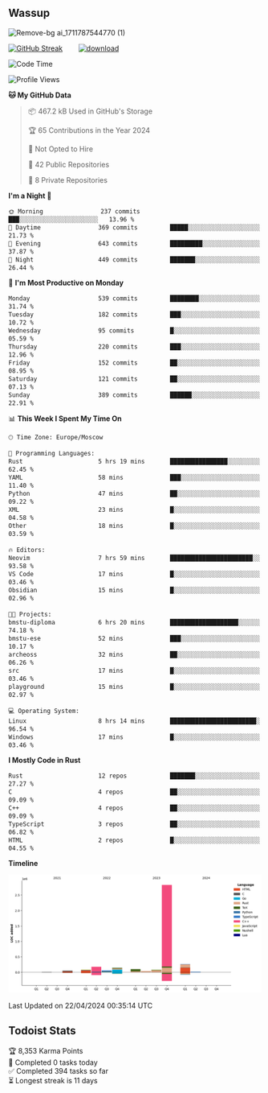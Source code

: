 ## Wassup

![Remove-bg ai_1711787544770 (1)](https://github.com/archeoss/archeoss/assets/68448737/e31def6e-524e-4c2b-930d-f672afbf4b77)

<!--
-->

[![GitHub Streak](http://github-readme-streak-stats.herokuapp.com?user=archeoss&theme=shades-of-purple&hide_border=true&date_format=j%20M%5B%20Y%5D)](https://git.io/streak-stats)&nbsp;&nbsp;&nbsp;&nbsp;&nbsp;&nbsp;&nbsp;&nbsp;[![download](https://user-images.githubusercontent.com/68448737/147796309-d8b65b1d-4dde-40d9-b03a-2b42aaa6cd43.jpeg)
](http://bmstu.ru/)

<!--START_SECTION:waka-->
![Code Time](http://img.shields.io/badge/Code%20Time-2%2C623%20hrs%2032%20mins-blue)

![Profile Views](http://img.shields.io/badge/Profile%20Views-24-blue)

**🐱 My GitHub Data** 

> 📦 467.2 kB Used in GitHub's Storage 
 > 
> 🏆 65 Contributions in the Year 2024
 > 
> 🚫 Not Opted to Hire
 > 
> 📜 42 Public Repositories 
 > 
> 🔑 8 Private Repositories 
 > 
**I'm a Night 🦉** 

```text
🌞 Morning                237 commits         ███░░░░░░░░░░░░░░░░░░░░░░   13.96 % 
🌆 Daytime                369 commits         █████░░░░░░░░░░░░░░░░░░░░   21.73 % 
🌃 Evening                643 commits         █████████░░░░░░░░░░░░░░░░   37.87 % 
🌙 Night                  449 commits         ███████░░░░░░░░░░░░░░░░░░   26.44 % 
```
📅 **I'm Most Productive on Monday** 

```text
Monday                   539 commits         ████████░░░░░░░░░░░░░░░░░   31.74 % 
Tuesday                  182 commits         ███░░░░░░░░░░░░░░░░░░░░░░   10.72 % 
Wednesday                95 commits          █░░░░░░░░░░░░░░░░░░░░░░░░   05.59 % 
Thursday                 220 commits         ███░░░░░░░░░░░░░░░░░░░░░░   12.96 % 
Friday                   152 commits         ██░░░░░░░░░░░░░░░░░░░░░░░   08.95 % 
Saturday                 121 commits         ██░░░░░░░░░░░░░░░░░░░░░░░   07.13 % 
Sunday                   389 commits         ██████░░░░░░░░░░░░░░░░░░░   22.91 % 
```


📊 **This Week I Spent My Time On** 

```text
🕑︎ Time Zone: Europe/Moscow

💬 Programming Languages: 
Rust                     5 hrs 19 mins       ████████████████░░░░░░░░░   62.45 % 
YAML                     58 mins             ███░░░░░░░░░░░░░░░░░░░░░░   11.40 % 
Python                   47 mins             ██░░░░░░░░░░░░░░░░░░░░░░░   09.22 % 
XML                      23 mins             █░░░░░░░░░░░░░░░░░░░░░░░░   04.58 % 
Other                    18 mins             █░░░░░░░░░░░░░░░░░░░░░░░░   03.59 % 

🔥 Editors: 
Neovim                   7 hrs 59 mins       ███████████████████████░░   93.58 % 
VS Code                  17 mins             █░░░░░░░░░░░░░░░░░░░░░░░░   03.46 % 
Obsidian                 15 mins             █░░░░░░░░░░░░░░░░░░░░░░░░   02.96 % 

🐱‍💻 Projects: 
bmstu-diploma            6 hrs 20 mins       ███████████████████░░░░░░   74.18 % 
bmstu-ese                52 mins             ███░░░░░░░░░░░░░░░░░░░░░░   10.17 % 
archeoss                 32 mins             ██░░░░░░░░░░░░░░░░░░░░░░░   06.26 % 
src                      17 mins             █░░░░░░░░░░░░░░░░░░░░░░░░   03.46 % 
playground               15 mins             █░░░░░░░░░░░░░░░░░░░░░░░░   02.97 % 

💻 Operating System: 
Linux                    8 hrs 14 mins       ████████████████████████░   96.54 % 
Windows                  17 mins             █░░░░░░░░░░░░░░░░░░░░░░░░   03.46 % 
```

**I Mostly Code in Rust** 

```text
Rust                     12 repos            ███████░░░░░░░░░░░░░░░░░░   27.27 % 
C                        4 repos             ██░░░░░░░░░░░░░░░░░░░░░░░   09.09 % 
C++                      4 repos             ██░░░░░░░░░░░░░░░░░░░░░░░   09.09 % 
TypeScript               3 repos             ██░░░░░░░░░░░░░░░░░░░░░░░   06.82 % 
HTML                     2 repos             █░░░░░░░░░░░░░░░░░░░░░░░░   04.55 % 
```



**Timeline**

![Lines of Code chart](https://raw.githubusercontent.com/archeoss/archeoss/master/assets/bar_graph.png)


 Last Updated on 22/04/2024 00:35:14 UTC
<!--END_SECTION:waka-->

## Todoist Stats

<!-- TODO-IST:START -->
🏆  8,353 Karma Points           
🌸  Completed 0 tasks today           
✅  Completed 394 tasks so far           
⏳  Longest streak is 11 days
<!-- TODO-IST:END -->
